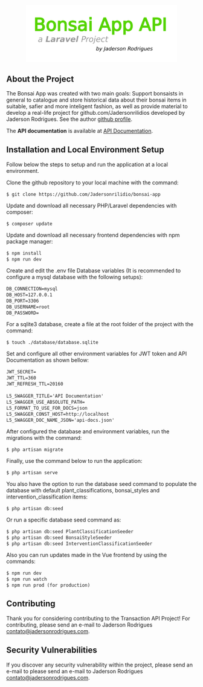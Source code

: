 <p align="center"><a href="https://bonsai-app.herokuapp.com/about" target="_blank"><img src="./public/images/bonsai-app-api-logo.png" width="400"></a></p>


## About the Project

The Bonsai App was created with two main goals: Support bonsaists in general to catalogue and store historical data about their bonsai items in suitable, safier and more inteligent fashion, as well as provide material to develop a real-life project for github.com/Jadersonrilidios developed by Jaderson Rodrigues. See the author [github profile](https://github.com/Jadersonrilidio).

The **API documentation** is available at [API Documentation](https://bonsai-app.herokuapp.com/api/documentation).


## Installation and Local Environment Setup

Follow below the steps to setup and run the application at a local environment.

Clone the github repository to your local machine with the command:

    $ git clone https://github.com/Jadersonrilidio/bonsai-app

Update and download all necessary PHP/Laravel dependencies with composer:

    $ composer update

Update and download all necessary frontend dependencies with npm package manager:

    $ npm install
    $ npm run dev

Create and edit the .env file Database variables (It is recommended to configure a mysql database with the following setups):

    DB_CONNECTION=mysql
    DB_HOST=127.0.0.1
    DB_PORT=3306
    DB_USERNAME=root
    DB_PASSWORD=

For a sqlite3 database, create a file at the root folder of the project with the command:

    $ touch ./database/database.sqlite

Set and configure all other environment variables for JWT token and API Documentation as shown bellow:

    JWT_SECRET=
    JWT_TTL=360
    JWT_REFRESH_TTL=20160

    L5_SWAGGER_TITLE='API Documentation'
    L5_SWAGGER_USE_ABSOLUTE_PATH=
    L5_FORMAT_TO_USE_FOR_DOCS=json
    L5_SWAGGER_CONST_HOST=http://localhost
    L5_SWAGGER_DOC_NAME_JSON='api-docs.json'

After configured the database and environment variables, run the migrations with the command:

    $ php artisan migrate

Finally, use the command below to run the application:

    $ php artisan serve

You also have the option to run the database seed command to populate the database with default plant_classifications, bonsai_styles and intervention_classification items:

    $ php artisan db:seed

Or run a specific database seed command as:

    $ php artisan db:seed PlantClassificationSeeder
    $ php artisan db:seed BonsaiStyleSeeder
    $ php artisan db:seed InterventionClassificationSeeder

Also you can run updates made in the Vue frontend by using the commands:

    $ npm run dev
    $ npm run watch
    $ npm run prod (for production)


## Contributing

Thank you for considering contributing to the Transaction API Project! For contributing, please send an e-mail to Jaderson Rodrigues [contato@jadersonrodrigues.com](contato@jadersonrodrigues.com).


## Security Vulnerabilities

If you discover any security vulnerability within the project, please send an e-mail to please send an e-mail to Jaderson Rodrigues [contato@jadersonrodrigues.com](contato@jadersonrodrigues.com).